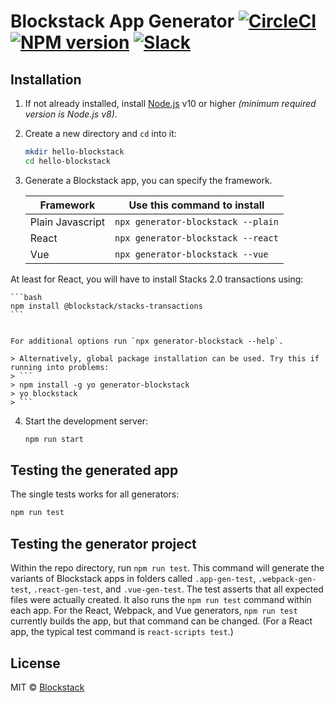 # Blockstack App Generator [![CircleCI][circleci-image]][circleci-url] [![NPM version][npm-image]][npm-url] [![Slack][slack-image]][slack-url]

## Installation

1. If not already installed, install [Node.js](https://nodejs.org/) v10 or higher _(minimum required version is Node.js v8)_.

2. Create a new directory and `cd` into it:

    ```bash
    mkdir hello-blockstack
    cd hello-blockstack
    ```
    
3. Generate a Blockstack app, you can specify the framework.

    | Framework | Use this command to install |
    |------------------|-----------------------------|
    | Plain Javascript | `npx generator-blockstack --plain` |
    | React | `npx generator-blockstack --react` |
    | Vue | `npx generator-blockstack --vue` |

  At least for React, you will have to install Stacks 2.0 transactions using:
    
    ```bash
    npm install @blockstack/stacks-transactions
    ```
   
   
    For additional options run `npx generator-blockstack --help`.

    > Alternatively, global package installation can be used. Try this if running into problems:
    > ```
    > npm install -g yo generator-blockstack
    > yo blockstack
    > ```

4. Start the development server:

    ```bash
    npm run start
    ```


## Testing the generated app

The single tests works for all generators:


```bash
npm run test
```


## Testing the generator project

Within the repo directory, run `npm run test`. This command will generate the variants of Blockstack apps 
in folders called `.app-gen-test`, `.webpack-gen-test`, `.react-gen-test`, and `.vue-gen-test`. The test asserts 
that all expected files were actually created. It also runs the `npm run test` command within each app. For the
React, Webpack, and Vue generators, `npm run test` currently builds the app, but that command can be
changed. (For a React app, the typical test command is `react-scripts test`.)

## License

MIT © [Blockstack](https://blockstack.com)


[npm-image]: https://img.shields.io/npm/v/generator-blockstack.svg
[npm-url]: https://www.npmjs.com/package/generator-blockstack
[circleci-image]: https://circleci.com/gh/blockstack/blockstack-app-generator.svg?style=shield&circle-token=:circle-token
[circleci-url]: https://circleci.com/gh/blockstack/blockstack-app-generator/tree/master
[slack-image]: https://img.shields.io/badge/join-slack-e32072.svg
[slack-url]: http://slack.blockstack.org/
